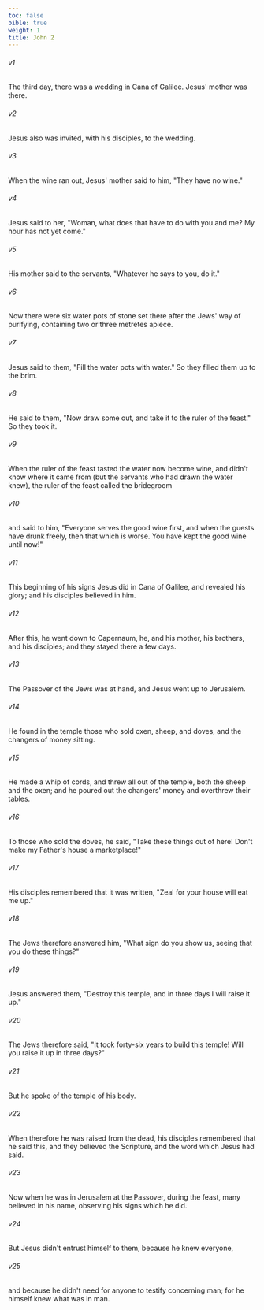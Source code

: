 ```yaml
---
toc: false
bible: true
weight: 1
title: John 2
---
```




###### v1 
The third day, there was a wedding in Cana of Galilee. Jesus' mother was there. 

###### v2 
Jesus also was invited, with his disciples, to the wedding. 

###### v3 
When the wine ran out, Jesus' mother said to him, "They have no wine." 

###### v4 
Jesus said to her, "Woman, what does that have to do with you and me? My hour has not yet come." 

###### v5 
His mother said to the servants, "Whatever he says to you, do it." 

###### v6 
Now there were six water pots of stone set there after the Jews' way of purifying, containing two or three metretes apiece. 

###### v7 
Jesus said to them, "Fill the water pots with water." So they filled them up to the brim. 

###### v8 
He said to them, "Now draw some out, and take it to the ruler of the feast." So they took it. 

###### v9 
When the ruler of the feast tasted the water now become wine, and didn't know where it came from (but the servants who had drawn the water knew), the ruler of the feast called the bridegroom 

###### v10 
and said to him, "Everyone serves the good wine first, and when the guests have drunk freely, then that which is worse. You have kept the good wine until now!" 

###### v11 
This beginning of his signs Jesus did in Cana of Galilee, and revealed his glory; and his disciples believed in him. 

###### v12 
After this, he went down to Capernaum, he, and his mother, his brothers, and his disciples; and they stayed there a few days. 

###### v13 
The Passover of the Jews was at hand, and Jesus went up to Jerusalem. 

###### v14 
He found in the temple those who sold oxen, sheep, and doves, and the changers of money sitting. 

###### v15 
He made a whip of cords, and threw all out of the temple, both the sheep and the oxen; and he poured out the changers' money and overthrew their tables. 

###### v16 
To those who sold the doves, he said, "Take these things out of here! Don't make my Father's house a marketplace!" 

###### v17 
His disciples remembered that it was written, "Zeal for your house will eat me up." 

###### v18 
The Jews therefore answered him, "What sign do you show us, seeing that you do these things?" 

###### v19 
Jesus answered them, "Destroy this temple, and in three days I will raise it up." 

###### v20 
The Jews therefore said, "It took forty-six years to build this temple! Will you raise it up in three days?" 

###### v21 
But he spoke of the temple of his body. 

###### v22 
When therefore he was raised from the dead, his disciples remembered that he said this, and they believed the Scripture, and the word which Jesus had said. 

###### v23 
Now when he was in Jerusalem at the Passover, during the feast, many believed in his name, observing his signs which he did. 

###### v24 
But Jesus didn't entrust himself to them, because he knew everyone, 

###### v25 
and because he didn't need for anyone to testify concerning man; for he himself knew what was in man.
